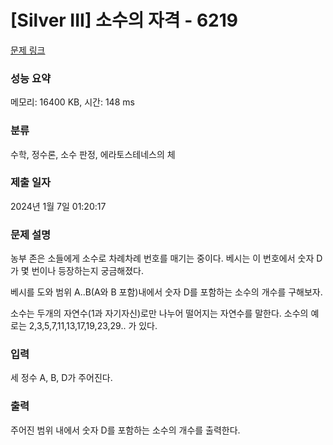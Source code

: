 # [Silver III] 소수의 자격 - 6219 

[문제 링크](https://www.acmicpc.net/problem/6219) 

### 성능 요약

메모리: 16400 KB, 시간: 148 ms

### 분류

수학, 정수론, 소수 판정, 에라토스테네스의 체

### 제출 일자

2024년 1월 7일 01:20:17

### 문제 설명

<p>농부 존은 소들에게 소수로 차례차례 번호를 매기는 중이다. 베시는 이 번호에서 숫자 D가 몇 번이나 등장하는지 궁금해졌다.</p>

<p>베시를 도와 범위 A..B(A와 B 포함)내에서 숫자 D를 포함하는 소수의 개수를 구해보자.</p>

<p>소수는 두개의 자연수(1과 자기자신)로만 나누어 떨어지는 자연수를 말한다. 소수의 예로는 2,3,5,7,11,13,17,19,23,29.. 가 있다.</p>

### 입력 

 <p>세 정수 A, B, D가 주어진다.</p>

### 출력 

 <p>주어진 범위 내에서 숫자 D를 포함하는 소수의 개수를 출력한다.<a id="comment-47207"></a></p>

